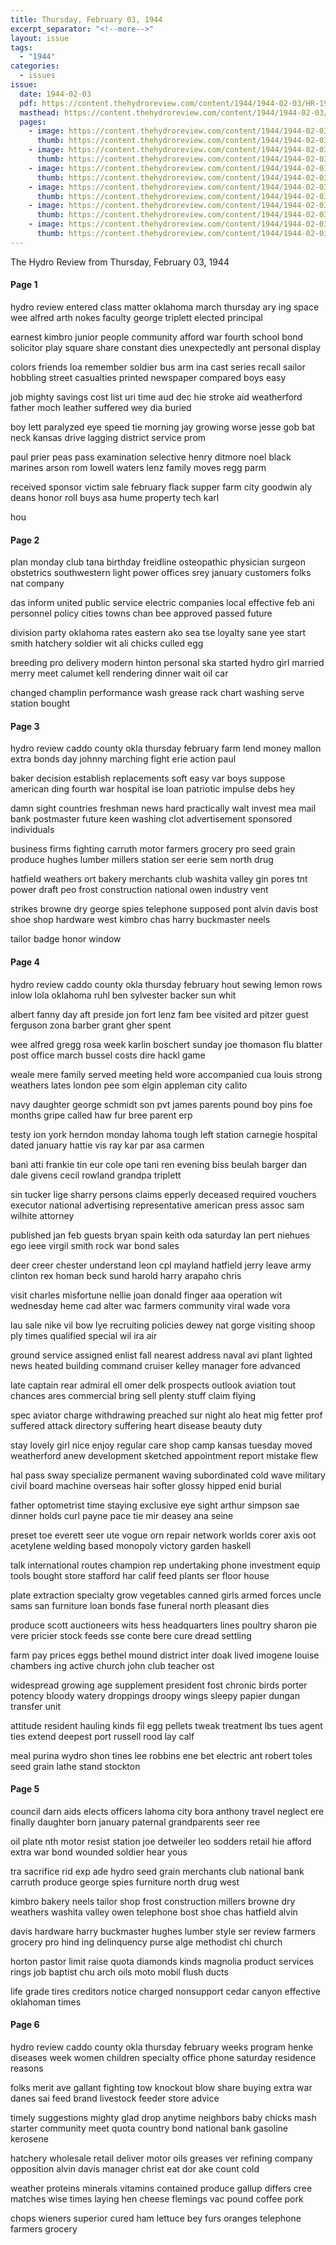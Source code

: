 ```yaml
---
title: Thursday, February 03, 1944
excerpt_separator: "<!--more-->"
layout: issue
tags:
  - "1944"
categories:
  - issues
issue:
  date: 1944-02-03
  pdf: https://content.thehydroreview.com/content/1944/1944-02-03/HR-1944-02-03.pdf
  masthead: https://content.thehydroreview.com/content/1944/1944-02-03/masthead/HR-1944-02-03.jpg
  pages:
    - image: https://content.thehydroreview.com/content/1944/1944-02-03/medium/HR-1944-02-03-01.jpg
      thumb: https://content.thehydroreview.com/content/1944/1944-02-03/thumbnails/HR-1944-02-03-01.jpg
    - image: https://content.thehydroreview.com/content/1944/1944-02-03/medium/HR-1944-02-03-02.jpg
      thumb: https://content.thehydroreview.com/content/1944/1944-02-03/thumbnails/HR-1944-02-03-02.jpg
    - image: https://content.thehydroreview.com/content/1944/1944-02-03/medium/HR-1944-02-03-03.jpg
      thumb: https://content.thehydroreview.com/content/1944/1944-02-03/thumbnails/HR-1944-02-03-03.jpg
    - image: https://content.thehydroreview.com/content/1944/1944-02-03/medium/HR-1944-02-03-04.jpg
      thumb: https://content.thehydroreview.com/content/1944/1944-02-03/thumbnails/HR-1944-02-03-04.jpg
    - image: https://content.thehydroreview.com/content/1944/1944-02-03/medium/HR-1944-02-03-05.jpg
      thumb: https://content.thehydroreview.com/content/1944/1944-02-03/thumbnails/HR-1944-02-03-05.jpg
    - image: https://content.thehydroreview.com/content/1944/1944-02-03/medium/HR-1944-02-03-06.jpg
      thumb: https://content.thehydroreview.com/content/1944/1944-02-03/thumbnails/HR-1944-02-03-06.jpg
---
```


The Hydro Review from Thursday, February 03, 1944

<!--more-->

<h4>Page 1</h4>
<p>hydro review entered class matter oklahoma march thursday ary ing space wee alfred arth nokes faculty george triplett elected principal</p>
<p>earnest kimbro junior people community afford war fourth school bond solicitor play square share constant dies unexpectedly ant personal display</p>
<p>colors friends loa remember soldier bus arm ina cast series recall sailor hobbling street casualties printed newspaper compared boys easy</p>
<p>job mighty savings cost list uri time aud dec hie stroke aid weatherford father moch leather suffered wey dia buried</p>
<p>boy lett paralyzed eye speed tie morning jay growing worse jesse gob bat neck kansas drive lagging district service prom</p>
<p>paul prier peas pass examination selective henry ditmore noel black marines arson rom lowell waters lenz family moves regg parm</p>
<p>received sponsor victim sale february flack supper farm city goodwin aly deans honor roll buys asa hume property tech karl</p>
<p>hou</p>
<h4>Page 2</h4>
<p>plan monday club tana birthday freidline osteopathic physician surgeon obstetrics southwestern light power offices srey january customers folks nat company</p>
<p>das inform united public service electric companies local effective feb ani personnel policy cities towns chan bee approved passed future</p>
<p>division party oklahoma rates eastern ako sea tse loyalty sane yee start smith hatchery soldier wit ali chicks culled egg</p>
<p>breeding pro delivery modern hinton personal ska started hydro girl married merry meet calumet kell rendering dinner wait oil car</p>
<p>changed champlin performance wash grease rack chart washing serve station bought</p>
<h4>Page 3</h4>
<p>hydro review caddo county okla thursday february farm lend money mallon extra bonds day johnny marching fight erie action paul</p>
<p>baker decision establish replacements soft easy var boys suppose american ding fourth war hospital ise loan patriotic impulse debs hey</p>
<p>damn sight countries freshman news hard practically walt invest mea mail bank postmaster future keen washing clot advertisement sponsored individuals</p>
<p>business firms fighting carruth motor farmers grocery pro seed grain produce hughes lumber millers station ser eerie sem north drug</p>
<p>hatfield weathers ort bakery merchants club washita valley gin pores tnt power draft peo frost construction national owen industry vent</p>
<p>strikes browne dry george spies telephone supposed pont alvin davis bost shoe shop hardware west kimbro chas harry buckmaster neels</p>
<p>tailor badge honor window</p>
<h4>Page 4</h4>
<p>hydro review caddo county okla thursday february hout sewing lemon rows inlow lola oklahoma ruhl ben sylvester backer sun whit</p>
<p>albert fanny day aft preside jon fort lenz fam bee visited ard pitzer guest ferguson zona barber grant gher spent</p>
<p>wee alfred gregg rosa week karlin boschert sunday joe thomason flu blatter post office march bussel costs dire hackl game</p>
<p>weale mere family served meeting held wore accompanied cua louis strong weathers lates london pee som elgin appleman city calito</p>
<p>navy daughter george schmidt son pvt james parents pound boy pins foe months gripe called haw fur bree parent erp</p>
<p>testy ion york herndon monday lahoma tough left station carnegie hospital dated january hattie vis ray kar par asa carmen</p>
<p>bani atti frankie tin eur cole ope tani ren evening biss beulah barger dan dale givens cecil rowland grandpa triplett</p>
<p>sin tucker lige sharry persons claims epperly deceased required vouchers executor national advertising representative american press assoc sam wilhite attorney</p>
<p>published jan feb guests bryan spain keith oda saturday lan pert niehues ego ieee virgil smith rock war bond sales</p>
<p>deer creer chester understand leon cpl mayland hatfield jerry leave army clinton rex homan beck sund harold harry arapaho chris</p>
<p>visit charles misfortune nellie joan donald finger aaa operation wit wednesday heme cad alter wac farmers community viral wade vora</p>
<p>lau sale nike vil bow lye recruiting policies dewey nat gorge visiting shoop ply times qualified special wil ira air</p>
<p>ground service assigned enlist fall nearest address naval avi plant lighted news heated building command cruiser kelley manager fore advanced</p>
<p>late captain rear admiral ell omer delk prospects outlook aviation tout chances ares commercial bring sell plenty stuff claim flying</p>
<p>spec aviator charge withdrawing preached sur night alo heat mig fetter prof suffered attack directory suffering heart disease beauty duty</p>
<p>stay lovely girl nice enjoy regular care shop camp kansas tuesday moved weatherford anew development sketched appointment report mistake flew</p>
<p>hal pass sway specialize permanent waving subordinated cold wave military civil board machine overseas hair softer glossy hipped enid burial</p>
<p>father optometrist time staying exclusive eye sight arthur simpson sae dinner holds curl payne pace tie mir deasey ana seine</p>
<p>preset toe everett seer ute vogue orn repair network worlds corer axis oot acetylene welding based monopoly victory garden haskell</p>
<p>talk international routes champion rep undertaking phone investment equip tools bought store stafford har calif feed plants ser floor house</p>
<p>plate extraction specialty grow vegetables canned girls armed forces uncle sams san furniture loan bonds fase funeral north pleasant dies</p>
<p>produce scott auctioneers wits hess headquarters lines poultry sharon pie vere pricier stock feeds sse conte bere cure dread settling</p>
<p>farm pay prices eggs bethel mound district inter doak lived imogene louise chambers ing active church john club teacher ost</p>
<p>widespread growing age supplement president fost chronic birds porter potency bloody watery droppings droopy wings sleepy papier dungan transfer unit</p>
<p>attitude resident hauling kinds fil egg pellets tweak treatment lbs tues agent ties extend deepest port russell rood lay calf</p>
<p>meal purina wydro shon tines lee robbins ene bet electric ant robert toles seed grain lathe stand stockton</p>
<h4>Page 5</h4>
<p>council darn aids elects officers lahoma city bora anthony travel neglect ere finally daughter born january paternal grandparents seer ree</p>
<p>oil plate nth motor resist station joe detweiler leo sodders retail hie afford extra war bond wounded soldier hear yous</p>
<p>tra sacrifice rid exp ade hydro seed grain merchants club national bank carruth produce george spies furniture north drug west</p>
<p>kimbro bakery neels tailor shop frost construction millers browne dry weathers washita valley owen telephone bost shoe chas hatfield alvin</p>
<p>davis hardware harry buckmaster hughes lumber style ser review farmers grocery pro hind ing delinquency purse alge methodist chi church</p>
<p>horton pastor limit raise quota diamonds kinds magnolia product services rings job baptist chu arch oils moto mobil flush ducts</p>
<p>life grade tires creditors notice charged nonsupport cedar canyon effective oklahoman times</p>
<h4>Page 6</h4>
<p>hydro review caddo county okla thursday february weeks program henke diseases week women children specialty office phone saturday residence reasons</p>
<p>folks merit ave gallant fighting tow knockout blow share buying extra war danes sai feed brand livestock feeder store advice</p>
<p>timely suggestions mighty glad drop anytime neighbors baby chicks mash starter community meet quota country bond national bank gasoline kerosene</p>
<p>hatchery wholesale retail deliver motor oils greases ver refining company opposition alvin davis manager christ eat dor ake count cold</p>
<p>weather proteins minerals vitamins contained produce gallup differs cree matches wise times laying hen cheese flemings vac pound coffee pork</p>
<p>chops wieners superior cured ham lettuce bey furs oranges telephone farmers grocery</p>

